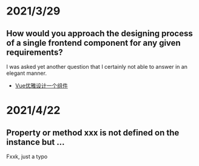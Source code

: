 # 2021/3/29

## How would you approach the designing process of a single frontend component for any given requirements?
I was asked yet another question that I certainly not able to answer in an elegant manner. 
- [Vue优雅设计一个组件](https://juejin.cn/post/6844904050215878663)

# 2021/4/22
## Property or method xxx is not defined on the instance but ...

Fxxk, just a typo